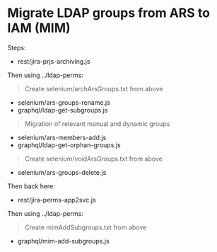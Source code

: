 # Migrate LDAP groups from ARS to IAM (MIM)

Steps:
- rest/jira-prjs-archiving.js

Then using ../ldap-perms:
> Create selenium/archArsGroups.txt from above
- selenium/ars-groups-rename.js
- graphql/ldap-get-subgroups.js
> Migration of relevant manual and dynamic groups
- selenium/ars-members-add.js
- graphql/ldap-get-orphan-groups.js
> Create selenium/voidArsGroups.txt from above
- selenium/ars-groups-delete.js

Then back here:
- rest/jira-perms-app2svc.js

Then using ../ldap-perms:
> Create mimAddSubgroups.txt from above
- graphql/mim-add-subgroups.js
